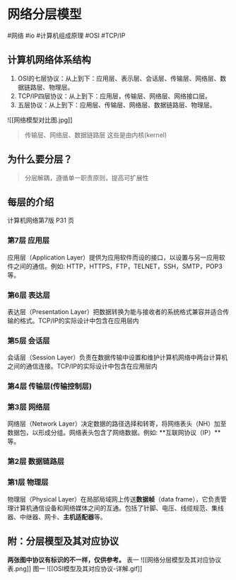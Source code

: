 # 网络分层模型
#网络 #io #计算机组成原理 #OSI #TCP/IP

## 计算机网络体系结构
1. OSI的七层协议：从上到下：应用层、表示层、会话层、传输层、网络层、数据链路层、物理层。
2. TCP/IP四层协议：从上到下：应用层，传输层、网络层、网络接口层。
3. 五层协议：从上到下：应用层、传输层、网络层、数据链路层、物理层。

![[网络模型对比图.jpg]]

 > 传输层、网络层、数据链路层 这些是由内核(kernel)
## 为什么要分层？
> 分层解耦，遵循单一职责原则，提高可扩展性

## 每层的介绍
计算机网络第7版 P31 页
### 第7层 应用层
应用层（Application Layer）提供为应用软件而设的接口，以设置与另一应用软件之间的通信。例如: HTTP，HTTPS，FTP，TELNET，SSH，SMTP，POP3等。
### 第6层 表达层
表达层（Presentation Layer）把数据转换为能与接收者的系统格式兼容并适合传输的格式。TCP/IP的实际设计中包含在应用层内
### 第5层 会话层
会话层（Session Layer）负责在数据传输中设置和维护计算机网络中两台计算机之间的通信连接。TCP/IP的实际设计中包含在应用层内
### 第4层 传输层(传输控制层)

### 第3层 网络层
网络层（Network Layer）决定数据的路径选择和转寄，将网络表头（NH）加至数据包，以形成分组。网络表头包含了网络数据。例如: **互联网协议（IP）**等。
### 第2层 数据链路层
### 第1层 物理层
物理层（Physical Layer）在局部局域网上传送**数据帧**（data frame），它负责管理计算机通信设备和网络媒体之间的互通。包括了针脚、电压、线缆规范、集线器、中继器、网卡、**主机适配器**等。

## 附：分层模型及其对应协议
**两张图中协议有标识的不一样，仅供参考。**
表一
![[网络分层模型及其对应协议表.png]]
图一
![[OSI模型及其对应协议-详解.gif]]
